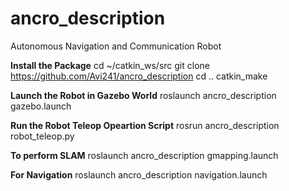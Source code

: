 # ancro_description
Autonomous Navigation and Communication Robot

**Install the Package**
cd ~/catkin_ws/src
git clone https://github.com/Avi241/ancro_description
cd ..
catkin_make 

**Launch the Robot in Gazebo World**
roslaunch ancro_description gazebo.launch

**Run the Robot Teleop Opeartion Script**
rosrun ancro_description robot_teleop.py

**To perform SLAM**
roslaunch ancro_description gmapping.launch

**For Navigation**
roslaunch ancro_description navigation.launch

